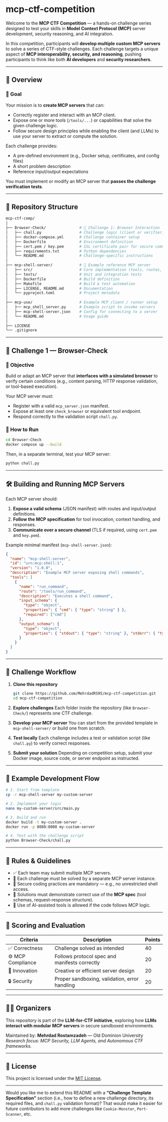 # mcp-ctf-competition

Welcome to the **MCP CTF Competition** — a hands-on challenge series designed to test your skills in **Model Context Protocol (MCP)** server development, security reasoning, and AI integration.

In this competition, participants will **develop multiple custom MCP servers** to solve a series of CTF-style challenges.
Each challenge targets a unique aspect of **MCP interoperability, security, and reasoning**, pushing participants to think like both **AI developers** and **security researchers**.

---

## 🚀 Overview

### 🔹 Goal

Your mission is to **create MCP servers** that can:

* Correctly register and interact with an MCP client.
* Expose one or more tools (`/tools/...`) or capabilities that solve the given challenge logic.
* Follow secure design principles while enabling the client (and LLMs) to use your server to extract or compute the solution.

Each challenge provides:

* A pre-defined environment (e.g., Docker setup, certificates, and config files)
* A short problem description
* Reference input/output expectations

You must implement or modify an MCP server that **passes the challenge verification tests**.

---

## 🧱 Repository Structure

```bash
mcp-ctf-comp/
│
├── Browser-Check/               # 🧩 Challenge 1: Browser Interaction
│   ├── chall.py                 # Challenge logic (client or verifier)
│   ├── docker-compose.yml       # Challenge container setup
│   ├── Dockerfile               # Environment definition
│   ├── cert.pem / key.pem       # SSL certificate pair for secure comms
│   ├── requirements.txt         # Python dependencies
│   └── README.md                # Challenge-specific instructions
│
├── mcp-shell-server/            # 🧠 Example reference MCP server
│   ├── src/                     # Core implementation (tools, routes, etc.)
│   ├── tests/                   # Unit and integration tests
│   ├── Dockerfile               # Build definition
│   ├── Makefile                 # Build & test automation
│   ├── LICENSE, README.md       # Documentation
│   └── pyproject.toml           # Project metadata
│
├── mcp-use/                     # Example MCP client / runner setup
│   ├── mcp_shell_server.py      # Example script to invoke servers
│   ├── mcp-shell-server.json    # Config for connecting to a server
│   └── README.md                # Usage guide
│
├── LICENSE
└── .gitignore
```

---

## 🎯 Challenge 1 — Browser-Check

### 🧠 Objective

Build or adapt an MCP server that **interfaces with a simulated browser** to verify certain conditions (e.g., content parsing, HTTP response validation, or tool-based execution).

Your MCP server must:

* Register with a valid `mcp_server.json` manifest.
* Expose at least one `check_browser` or equivalent tool endpoint.
* Respond correctly to the validation script `chall.py`.

### 🧩 How to Run

```bash
cd Browser-Check
docker compose up --build
```

Then, in a separate terminal, test your MCP server:

```bash
python chall.py
```

---

## 🛠️ Building and Running MCP Servers

Each MCP server should:

1. **Expose a valid schema** (JSON manifest) with routes and input/output definitions.
2. **Follow the MCP specification** for tool invocation, context handling, and responses.
3. **Communicate over a secure channel** (TLS if required, using `cert.pem` and `key.pem`).

Example minimal manifest (`mcp-shell-server.json`):

```json
{
  "name": "mcp-shell-server",
  "id": "urn:mcp:shell:1",
  "version": "1.0.0",
  "description": "Example MCP server exposing shell commands",
  "tools": [
    {
      "name": "run_command",
      "route": "/tools/run_command",
      "description": "Executes a shell command",
      "input_schema": {
        "type": "object",
        "properties": { "cmd": { "type": "string" } },
        "required": ["cmd"]
      },
      "output_schema": {
        "type": "object",
        "properties": { "stdout": { "type": "string" }, "stderr": { "type": "string" } }
      }
    }
  ]
}
```

---

## 🧩 Challenge Workflow

1. **Clone this repository**

   ```bash
   git clone https://github.com/MehrdadRS95/mcp-ctf-competition.git
   cd mcp-ctf-competition
   ```

2. **Explore challenges**
   Each folder inside the repository (like `Browser-Check/`) represents one CTF challenge.

3. **Develop your MCP server**
   You can start from the provided template in `mcp-shell-server/` or build one from scratch.

4. **Test locally**
   Each challenge includes a test or validation script (like `chall.py`) to verify correct responses.

5. **Submit your solution**
   Depending on competition setup, submit your Docker image, source code, or server endpoint as instructed.

---

## 🧠 Example Development Flow

```bash
# 1. Start from template
cp -r mcp-shell-server my-custom-server

# 2. Implement your logic
nano my-custom-server/src/main.py

# 3. Build and run
docker build -t my-custom-server .
docker run -p 8080:8080 my-custom-server

# 4. Test with the challenge script
python Browser-Check/chall.py
```

---

## 🧾 Rules & Guidelines

* ✅ Each team may submit multiple MCP servers.
* 🧩 Each challenge must be solved by a separate MCP server instance.
* 🔐 Secure coding practices are mandatory — e.g., no unrestricted shell access.
* 🧠 Solutions must demonstrate correct use of the **MCP spec** (tool schemas, request-response structure).
* 🧰 Use of AI-assisted tools is allowed if the code follows MCP logic.

---

## 🏁 Scoring and Evaluation

| Criteria          | Description                                   | Points |
| ----------------- | --------------------------------------------- | ------ |
| ✅ Correctness     | Challenge solved as intended                  | 40     |
| ⚙️ MCP Compliance | Follows protocol spec and manifests correctly | 20     |
| 🧩 Innovation     | Creative or efficient server design           | 20     |
| 🔒 Security       | Proper sandboxing, validation, error handling | 20     |

---

## 🧑‍💻 Organizers

This repository is part of the **LLM-for-CTF initiative**, exploring how **LLMs interact with modular MCP servers** in secure sandboxed environments.

Maintained by:
**Mehrdad Rostamzadeh** — Old Dominion University
*Research focus: MCP Security, LLM Agents, and Autonomous CTF frameworks.*

---

## 📄 License

This project is licensed under the [MIT License](LICENSE).

---

Would you like me to extend this README with a **“Challenge Template Specification”** section (i.e., how to define a new challenge directory, its required files, and `chall.py` validation format)? That would make it easier for future contributors to add more challenges like `Cookie-Monster`, `Port-Scanner`, etc.
